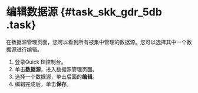 # 编辑数据源 {#task_skk_gdr_5db .task}

在数据源管理页面，您可以看到所有被集中管理的数据源。您可以选择其中一个数据源进行编辑。

1.   登录Quick BI控制台。 
2.   单击**数据源**，进入数据源管理页面。 
3.   选择一个数据源，单击后面的**编辑**。 
4.   编辑完成后，单击**保存**。 

